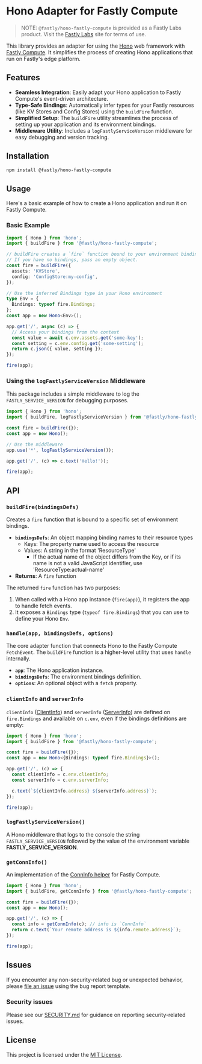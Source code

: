# Hono Adapter for Fastly Compute

> NOTE: `@fastly/hono-fastly-compute` is provided as a Fastly Labs product. Visit the [Fastly Labs](https://www.fastlylabs.com/) site for terms of use.

This library provides an adapter for using the [Hono](https://hono.dev/) web framework with [Fastly Compute](https://www.fastly.com/products/edge-compute). It simplifies the process of creating Hono applications that run on Fastly's edge platform.

## Features

- **Seamless Integration**: Easily adapt your Hono application to Fastly Compute's event-driven architecture.
- **Type-Safe Bindings**: Automatically infer types for your Fastly resources (like KV Stores and Config Stores) using the `buildFire` function.
- **Simplified Setup**: The `buildFire` utility streamlines the process of setting up your application and its environment bindings.
- **Middleware Utility**: Includes a `logFastlyServiceVersion` middleware for easy debugging and version tracking.

## Installation

```bash
npm install @fastly/hono-fastly-compute
```

## Usage

Here's a basic example of how to create a Hono application and run it on Fastly Compute.

### Basic Example

```typescript
import { Hono } from 'hono';
import { buildFire } from '@fastly/hono-fastly-compute';

// buildFire creates a `fire` function bound to your environment bindings.
// If you have no bindings, pass an empty object.
const fire = buildFire({
  assets: 'KVStore',
  config: 'ConfigStore:my-config',
});

// Use the inferred Bindings type in your Hono environment
type Env = {
  Bindings: typeof fire.Bindings;
};
const app = new Hono<Env>();

app.get('/', async (c) => {
  // Access your bindings from the context
  const value = await c.env.assets.get('some-key');
  const setting = c.env.config.get('some-setting');
  return c.json({ value, setting });
});

fire(app);
```

### Using the `logFastlyServiceVersion` Middleware

This package includes a simple middleware to log the `FASTLY_SERVICE_VERSION` for debugging purposes.

```typescript
import { Hono } from 'hono';
import { buildFire, logFastlyServiceVersion } from '@fastly/hono-fastly-compute';

const fire = buildFire({});
const app = new Hono();

// Use the middleware
app.use('*', logFastlyServiceVersion());

app.get('/', (c) => c.text('Hello!'));

fire(app);
```

## API

### `buildFire(bindingsDefs)`

Creates a `fire` function that is bound to a specific set of environment bindings.

- **`bindingsDefs`**: An object mapping binding names to their resource types
   - Keys: The property name used to access the resource
   - Values: A string in the format 'ResourceType'
      - If the actual name of the object differs from the Key, or if its name
         is not a valid JavaScript identifier, use 'ResourceType:actual-name'
- **Returns**: A `fire` function

The returned `fire` function has two purposes:
1. When called with a Hono app instance (`fire(app)`), it registers the app to handle fetch events.
2. It exposes a `Bindings` type (`typeof fire.Bindings`) that you can use to define your Hono `Env`.

### `handle(app, bindingsDefs, options)`

The core adapter function that connects Hono to the Fastly Compute `FetchEvent`. The `buildFire` function is a higher-level utility that uses `handle` internally.

- **`app`**: The Hono application instance.
- **`bindingsDefs`**: The environment bindings definition.
- **`options`**: An optional object with a `fetch` property.

### `clientInfo` and `serverInfo`

`clientInfo` ([ClientInfo](https://github.com/fastly/js-compute-runtime/blob/f9d6a121f13efbb586d6af210dedec61661dfc6d/types/globals.d.ts#L419-L436)) and `serverInfo` ([ServerInfo](https://github.com/fastly/js-compute-runtime/blob/f9d6a121f13efbb586d6af210dedec61661dfc6d/types/globals.d.ts#L438-L446)) are defined on `fire.Bindings` and available on `c.env`, even if the bindings definitions are empty:

```typescript
import { Hono } from 'hono';
import { buildFire } from '@fastly/hono-fastly-compute';

const fire = buildFire({});
const app = new Hono<{Bindings: typeof fire.Bindings}>();

app.get('/', (c) => {
  const clientInfo = c.env.clientInfo;
  const serverInfo = c.env.serverInfo;

  c.text(`${clientInfo.address} ${serverInfo.address}`);
});

fire(app);
```

### `logFastlyServiceVersion()`

A Hono middleware that logs to the console the string `FASTLY_SERVICE_VERSION` followed by the value of the environment variable **FASTLY_SERVICE_VERSION**.

### `getConnInfo()`

An implementation of the [ConnInfo helper](https://hono.dev/docs/helpers/conninfo) for Fastly Compute.

```typescript
import { Hono } from 'hono';
import { buildFire, getConnInfo } from '@fastly/hono-fastly-compute';

const fire = buildFire({});
const app = new Hono();

app.get('/', (c) => {
  const info = getConnInfo(c); // info is `ConnInfo`
  return c.text(`Your remote address is ${info.remote.address}`);
});

fire(app);
```

## Issues

If you encounter any non-security-related bug or unexpected behavior, please [file an issue][bug] using the bug report template.

[bug]: https://github.com/fastly/hono-fastly-compute/issues/new?labels=bug

### Security issues

Please see our [SECURITY.md](SECURITY.md) for guidance on reporting security-related issues.

## License

This project is licensed under the [MIT License](LICENSE).

